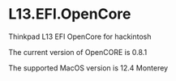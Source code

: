 # L13.EFI.OpenCore
Thinkpad L13 EFI OpenCore for hackintosh

The current version of OpenCORE is 0.8.1

The supported MacOS version is 12.4 Monterey

